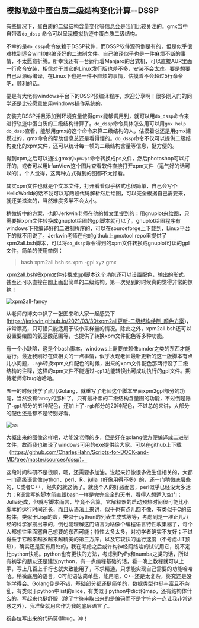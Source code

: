 ## 模拟轨迹中蛋白质二级结构变化计算--DSSP

有些情况下，蛋白质的二级结构含量变化等信息会是我们比较关注的。gmx当中自带着`do_dssp` 命令可以呈现模拟轨迹中蛋白质二级结构。

不幸的是`do_dssp`命令依赖于DSSP软件，而DSSP软件源码倒是有的，但是似乎很难找到适合win10的编译好的二进制文件。自己编译似乎也是一件麻烦不断的事情，不太愿意折腾。所幸我还有一台运行着Manjaro的台式机，可以直接AUR里面一行命令安装，相信对于其它的Linux发行版也差不多，安装不会太难。要是想要自己从源码编译，在Linux下也是一件不麻烦的事情，估摸着不会超过5行命令吧，顺利的话。

要是有大佬有windows平台下的DSSP预编译程序，欢迎分享啊！很多刚入门的同学还是比较愿意使用windows操作系统的。

安装完DSSP并且添加到环境变量使得gmx能够调用到，就可以用`do_dssp`命令来进行轨迹中蛋白质的二级结构计算了。`do_dssp`命令具体怎么用可以用`gmx help do_dssp`查看，能够用gmx的这个命令来算二级结构的人，估摸着总还是用gmx建模过的，gmx命令的帮助信息总还是看得懂的。`do_dssp`命令不仅可以提供二级结构变化的xpm文件，还可以统计每一帧的二级结构含量等信息，挺方便的。

得到xpm之后可以通过gmx的`xpm2ps`命令转换成ps文件，然后photoshop可以打开的，或者可以用IrfanView这个图片查看软件直接打开xpm文件（运气好的话可以的）。个人觉得，这两种方式得到的图都不太好看。

其实xpm文件也就是个文本文件，打开看看似乎格式也很简单，自己会写个HelloWorld的话不妨可以写两段代码解析然后绘图，可以完全根据自己需要来，就还美滋滋的，当然难度多半不会太小。

稍微折中的方案，也即Jerkwin老师在他的博文里提到的：用gnuplot来绘图，只需要把xpm文件转换成gnuplot绘图的gpl脚本就可以了。gnuplot绘图程序有windows下预编译好的二进制程序的，可以在sourceforge上下载到，Linux平台下的就不用说了。Jerkwin老师在他的github上gmxtool repo里提供了xpm2all.bsh脚本，可以将`do_dssp`命令得到的xpm文件转换成gnuplot可读的gpl文件，简单的使用举例：

> bash xpm2all.bsh ss.xpm -gpl xyz gmx

xpm2all.bsh把xpm文件转换成gpl脚本这个功能还可以设置配色，输出的形式，甚至还可以直接在图上画出简单的二级结构。第一次见到的时候真的觉得非常的惊艳！

![xpm2all-fancy](C:\Users\hhhhh\Desktop\databank\公众号\20210524\xpm2all-fancy.png)

从老师的博文中扒了一张图来和大家一起感受下(https://jerkwin.github.io/2021/03/30/xpm2all更新-二级结构绘制_颜色方案)，非常漂亮，只可惜只能适用于较小采样量的情况。除此之外，xpm2all.bsh还可以设置要绘图的氨基酸范围等，也提供了转换xpm文件配色等多种功能。

有一个小缺陷，这是个bash脚本，windows上需要依赖像cmder之类的东西才能运行。最近我刚好在做相关的一点事情，似乎发现老师最新更新的这一版脚本有点儿小问题，`-rgb`转换xpm文件配色的时候，出来的xpm文件配色那两行没了二级结构的注释，这样的xpm文件不能通过`-gpl`功能转换出可成功执行的gpl文件。期待老师修bug哈哈哈。

五一的时候我学了点儿Golang，就重写了老师这个脚本里面xpm2gpl部分的功能，当然没有fancy的那种了，只有最朴素的二级结构含量图的功能，不过倒是除了`-gpl`部分的五种配色，还加上了`-rgb`部分的20种配色，不过总的来讲，大部分的配色还是都不是特别好看。

![ss](C:\Users\hhhhh\Desktop\databank\公众号\20210524\ss.png)

大概出来的图像这样吧，功能没老师的多，但是好在golang很方便编译成二进制文件，故而我也编译了windows可用的exe提供给大家。可以在github上下载（https://github.com/CharlesHahn/Scripts-for-DOCK-and-MD/tree/master/sources/dssp）。

这段时间科研不是很顺，嗯，还需要多加油。说起来好像很多做生信相关的，大都一门高级语言像python、perl、R、julia（好像用得不多）的，还一门稍微底层些的，C或者C++，经典的就这俩了。就我个人的好恶而言，perl似乎已经没太多活力；R语言写的脚本简直跟bash一样是完完全全的天书，看得人想遁入空门；Julia还成，但就写脚本而言，毕竟不合算，它解释器的启动预热时间很可能比小脚本的运行时间还长，而且从语法上来讲，似乎也有点儿四不像，有类似于C的结构体，类似于Lisp的宏，类似于python的列表生成式等等，考虑到是一堆正儿八经的科学家攒出来的，倒也能理解这门语言为啥像个编程语言特性收集器了，每个人都想往里面塞自己想要的东西可能；特性太多太多，对初学者确实不友好；不过得益于它越来越多越来越精美的第三方库，以及它较快的运行速度（不考虑JIT预热），确实还是蛮有用处的，我在考虑之后或许构神经网络啥的试试用它，说不定比python快呢。python也有更快的方法，考虑到PyPy和numba之类的话，所以有初学的朋友还是建议python，有一点编程基础的话，看一晚上教程就可以上手，写上几百上千行也就大致能用了，不求精通，只求能实现自己需要的功能哈哈哈。稍微底层的语言，C可能语法简单些，能用吧，C++还是太复杂，终究还是没能学得会。Golang倒是不错，基础部分都还挺简单的，数据类型也挺丰富且不杂乱，有类似于python中list的slice，有类似于python中dict和map，还有结构体什么的，写起来也挺舒服（除了字符串取出来的是编码而不是字符这一点让我非常迷惑之外），我准备就用它作为我的底层语言了。

祝各位写出来的代码莫得bug，冲！